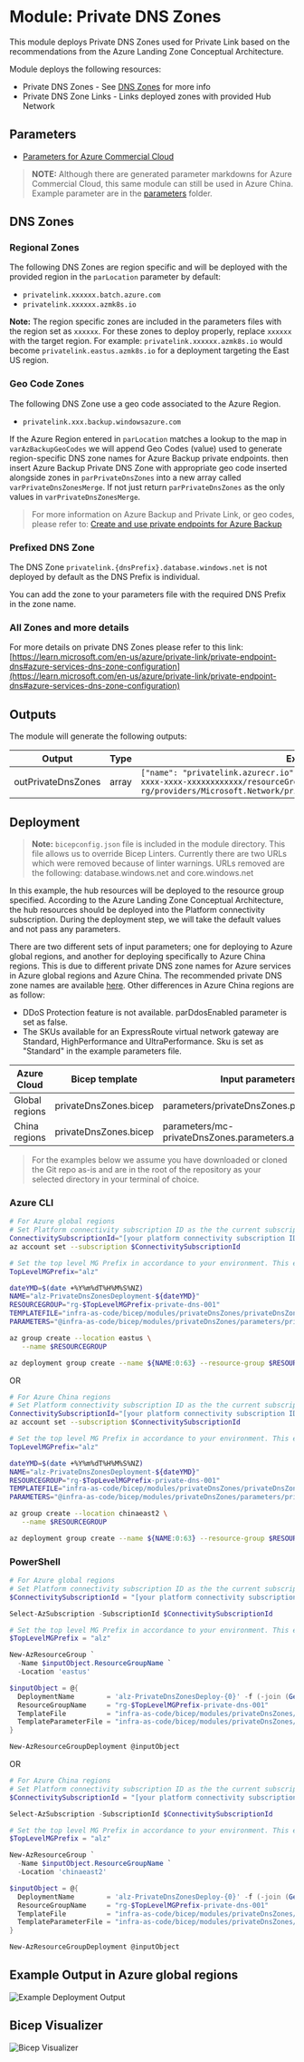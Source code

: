 # Module: Private DNS Zones

This module deploys Private DNS Zones used for Private Link based on the recommendations from the Azure Landing Zone Conceptual Architecture.

Module deploys the following resources:

- Private DNS Zones - See [DNS Zones](#dns-zones) for more info
- Private DNS Zone Links - Links deployed zones with provided Hub Network

## Parameters

- [Parameters for Azure Commercial Cloud](generateddocs/privateDnsZones.bicep.md)

> **NOTE:** Although there are generated parameter markdowns for Azure Commercial Cloud, this same module can still be used in Azure China. Example parameter are in the [parameters](./parameters/) folder.

## DNS Zones

### Regional Zones

The following DNS Zones are region specific and will be deployed with the provided region in the `parLocation` parameter by default:

- `privatelink.xxxxxx.batch.azure.com`
- `privatelink.xxxxxx.azmk8s.io`

**Note:** The region specific zones are included in the parameters files with the region set as `xxxxxx`. For these zones to deploy properly, replace `xxxxxx` with the target region. For example: `privatelink.xxxxxx.azmk8s.io` would become `privatelink.eastus.azmk8s.io` for a deployment targeting the East US region.

### Geo Code Zones

The following DNS Zone use a geo code associated to the Azure Region.

- `privatelink.xxx.backup.windowsazure.com`

If the Azure Region entered in `parLocation` matches a lookup to the map in `varAzBackupGeoCodes` we will append Geo Codes (value) used to generate region-specific DNS zone names for Azure Backup private endpoints. then insert Azure Backup Private DNS Zone with appropriate geo code inserted alongside zones in `parPrivateDnsZones` into a new array called `varPrivateDnsZonesMerge`. If not just return `parPrivateDnsZones` as the only values in `varPrivateDnsZonesMerge`.

> For more information on Azure Backup and Private Link, or geo codes, please refer to: [Create and use private endpoints for Azure Backup](https://learn.microsoft.com/azure/backup/private-endpoints#when-using-custom-dns-server-or-host-files)

### Prefixed DNS Zone

The DNS Zone `privatelink.{dnsPrefix}.database.windows.net` is not deployed by default as the DNS Prefix is individual.

You can add the zone to your parameters file with the required DNS Prefix in the zone name.

### All Zones and more details

For more details on private DNS Zones please refer to this link:
[https://learn.microsoft.com/en-us/azure/private-link/private-endpoint-dns#azure-services-dns-zone-configuration](https://learn.microsoft.com/en-us/azure/private-link/private-endpoint-dns#azure-services-dns-zone-configuration)

## Outputs

The module will generate the following outputs:

| Output             | Type  | Example                                                                                                                                                                                                  |
| ------------------ | ----- | -------------------------------------------------------------------------------------------------------------------------------------------------------------------------------------------------------- |
| outPrivateDnsZones | array | `["name": "privatelink.azurecr.io", "id": "/subscriptions/xxxxxxxx-xxxx-xxxx-xxxx-xxxxxxxxxxxx/resourceGroups/net-lz-spk-eastus-rg/providers/Microsoft.Network/privateDnsZones/privatelink.azurecr.io"]` |

## Deployment
> **Note:** `bicepconfig.json` file is included in the module directory.  This file allows us to override Bicep Linters.  Currently there are two URLs which were removed because of linter warnings.  URLs removed are the following: database.windows.net and core.windows.net

In this example, the hub resources will be deployed to the resource group specified. According to the Azure Landing Zone Conceptual Architecture, the hub resources should be deployed into the Platform connectivity subscription. During the deployment step, we will take the default values and not pass any parameters.

There are two different sets of input parameters; one for deploying to Azure global regions, and another for deploying specifically to Azure China regions. This is due to different private DNS zone names for Azure services in Azure global regions and Azure China. The recommended private DNS zone names are available [here](https://learn.microsoft.com/azure/private-link/private-endpoint-dns). Other differences in Azure China regions are as follow:
- DDoS Protection feature is not available. parDdosEnabled parameter is set as false.
- The SKUs available for an ExpressRoute virtual network gateway are Standard, HighPerformance and UltraPerformance. Sku is set as "Standard" in the example parameters file.

 | Azure Cloud    | Bicep template        | Input parameters file                      |
 | -------------- | --------------------- | ------------------------------------------ |
 | Global regions | privateDnsZones.bicep | parameters/privateDnsZones.parameters.all.json    |
 | China regions  | privateDnsZones.bicep | parameters/mc-privateDnsZones.parameters.all.json |

> For the examples below we assume you have downloaded or cloned the Git repo as-is and are in the root of the repository as your selected directory in your terminal of choice.

### Azure CLI

```bash
# For Azure global regions
# Set Platform connectivity subscription ID as the the current subscription
ConnectivitySubscriptionId="[your platform connectivity subscription ID]"
az account set --subscription $ConnectivitySubscriptionId

# Set the top level MG Prefix in accordance to your environment. This example assumes default 'alz'.
TopLevelMGPrefix="alz"

dateYMD=$(date +%Y%m%dT%H%M%S%NZ)
NAME="alz-PrivateDnsZonesDeployment-${dateYMD}"
RESOURCEGROUP="rg-$TopLevelMGPrefix-private-dns-001"
TEMPLATEFILE="infra-as-code/bicep/modules/privateDnsZones/privateDnsZones.bicep"
PARAMETERS="@infra-as-code/bicep/modules/privateDnsZones/parameters/privateDnsZones.parameters.all.json"

az group create --location eastus \
   --name $RESOURCEGROUP

az deployment group create --name ${NAME:0:63} --resource-group $RESOURCEGROUP --parameters $PARAMETERS --template-file $TEMPLATEFILE
```
OR
```bash
# For Azure China regions
# Set Platform connectivity subscription ID as the the current subscription
ConnectivitySubscriptionId="[your platform connectivity subscription ID]"
az account set --subscription $ConnectivitySubscriptionId

# Set the top level MG Prefix in accordance to your environment. This example assumes default 'alz'.
TopLevelMGPrefix="alz"

dateYMD=$(date +%Y%m%dT%H%M%S%NZ)
NAME="alz-PrivateDnsZonesDeployment-${dateYMD}"
RESOURCEGROUP="rg-$TopLevelMGPrefix-private-dns-001"
TEMPLATEFILE="infra-as-code/bicep/modules/privateDnsZones/privateDnsZones.bicep"
PARAMETERS="@infra-as-code/bicep/modules/privateDnsZones/parameters/privateDnsZones.parameters.all.json"

az group create --location chinaeast2 \
   --name $RESOURCEGROUP

az deployment group create --name ${NAME:0:63} --resource-group $RESOURCEGROUP --parameters $PARAMETERS --template-file $TEMPLATEFILE
```

### PowerShell

```powershell
# For Azure global regions
# Set Platform connectivity subscription ID as the the current subscription
$ConnectivitySubscriptionId = "[your platform connectivity subscription ID]"

Select-AzSubscription -SubscriptionId $ConnectivitySubscriptionId

# Set the top level MG Prefix in accordance to your environment. This example assumes default 'alz'.
$TopLevelMGPrefix = "alz"

New-AzResourceGroup `
  -Name $inputObject.ResourceGroupName `
  -Location 'eastus'

$inputObject = @{
  DeploymentName        = 'alz-PrivateDnsZonesDeploy-{0}' -f (-join (Get-Date -Format 'yyyyMMddTHHMMssffffZ')[0..63])
  ResourceGroupName     = "rg-$TopLevelMGPrefix-private-dns-001"
  TemplateFile          = "infra-as-code/bicep/modules/privateDnsZones/privateDnsZones.bicep"
  TemplateParameterFile = "infra-as-code/bicep/modules/privateDnsZones/parameters/privateDnsZones.parameters.all.json"
}

New-AzResourceGroupDeployment @inputObject
```
OR

```powershell
# For Azure China regions
# Set Platform connectivity subscription ID as the the current subscription
$ConnectivitySubscriptionId = "[your platform connectivity subscription ID]"

Select-AzSubscription -SubscriptionId $ConnectivitySubscriptionId

# Set the top level MG Prefix in accordance to your environment. This example assumes default 'alz'.
$TopLevelMGPrefix = "alz"

New-AzResourceGroup `
  -Name $inputObject.ResourceGroupName `
  -Location 'chinaeast2'

$inputObject = @{
  DeploymentName        = 'alz-PrivateDnsZonesDeploy-{0}' -f (-join (Get-Date -Format 'yyyyMMddTHHMMssffffZ')[0..63])
  ResourceGroupName     = "rg-$TopLevelMGPrefix-private-dns-001"
  TemplateFile          = "infra-as-code/bicep/modules/privateDnsZones/privateDnsZones.bicep"
  TemplateParameterFile = "infra-as-code/bicep/modules/privateDnsZones/parameters/privateDnsZones.parameters.all.json"
}

New-AzResourceGroupDeployment @inputObject
```
## Example Output in Azure global regions

![Example Deployment Output](media/exampleDeploymentOutput.png "Example Deployment Output in Azure global regions")

## Bicep Visualizer

![Bicep Visualizer](media/bicepVisualizer.png "Bicep Visualizer")
